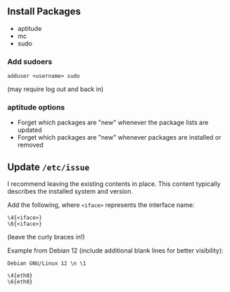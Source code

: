 ## Install Packages

- aptitude
- mc
- sudo

### Add sudoers

```
adduser <username> sudo
```
(may require log out and back in)

### aptitude options

- Forget which packages are "new" whenever the package lists are updated
- Forget which packages are "new" whenever packages are installed or removed

## Update `/etc/issue`

I recommend leaving the existing contents in place. This content typically describes the installed system and version.

Add the following, where `<iface>` represents the interface name:
```
\4{<iface>}
\6{<iface>}
```
(leave the curly braces in!)

Example from Debian 12 (include additional blank lines for better visibility):
```
Debian GNU/Linux 12 \n \1

\4{eth0}
\6{eth0}

```
